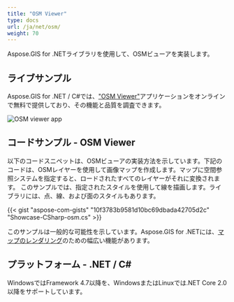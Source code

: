 ```yaml
---
title: "OSM Viewer"
type: docs
url: /ja/net/osm/
weight: 70
---
```


Aspose.GIS for .NETライブラリを使用して、OSMビューアを実装します。

## **ライブサンプル**

Aspose.GIS for .NET / C#では、["OSM Viewer"](https://products.aspose.app/gis/viewer/osm)アプリケーションをオンラインで無料で提供しており、その機能と品質を調査できます。

![OSM viewer app](viewer.png)

## **コードサンプル - OSM Viewer**

以下のコードスニペットは、OSMビューアの実装方法を示しています。下記のコードは、OSMレイヤーを使用して画像マップを作成します。マップに空間参照システムを指定すると、ロードされたすべてのレイヤーがそれに変換されます。
このサンプルでは、指定されたスタイルを使用して線を描画します。ライブラリには、点、線、および面のスタイルもあります。

{{< gist "aspose-com-gists" "10f3783b9581d10bc69dbada42705d2c" "Showcase-CSharp-osm.cs" >}}

このサンプルは一般的な可能性を示しています。Aspose.GIS for .NETには、[マップのレンダリング](https://docs.aspose.com/gis/net/map-rendering/)のための幅広い機能があります。

## **プラットフォーム - .NET / C#**

WindowsではFramework 4.7以降を、WindowsまたはLinuxでは.NET Core 2.0以降をサポートしています。
